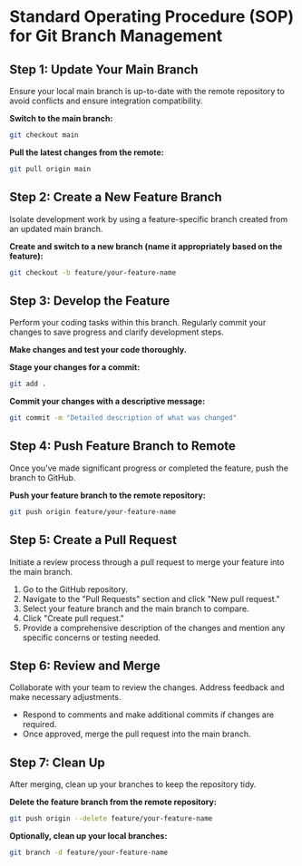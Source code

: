 
# Standard Operating Procedure (SOP) for Git Branch Management

## Step 1: Update Your Main Branch
Ensure your local main branch is up-to-date with the remote repository to avoid conflicts and ensure integration compatibility.

**Switch to the main branch:**
```bash
git checkout main
```

**Pull the latest changes from the remote:**
```bash
git pull origin main
```

## Step 2: Create a New Feature Branch
Isolate development work by using a feature-specific branch created from an updated main branch.

**Create and switch to a new branch (name it appropriately based on the feature):**
```bash
git checkout -b feature/your-feature-name
```

## Step 3: Develop the Feature
Perform your coding tasks within this branch. Regularly commit your changes to save progress and clarify development steps.

**Make changes and test your code thoroughly.**

**Stage your changes for a commit:**
```bash
git add .
```

**Commit your changes with a descriptive message:**
```bash
git commit -m "Detailed description of what was changed"
```

## Step 4: Push Feature Branch to Remote
Once you’ve made significant progress or completed the feature, push the branch to GitHub.

**Push your feature branch to the remote repository:**
```bash
git push origin feature/your-feature-name
```

## Step 5: Create a Pull Request
Initiate a review process through a pull request to merge your feature into the main branch.

1. Go to the GitHub repository.
2. Navigate to the "Pull Requests" section and click "New pull request."
3. Select your feature branch and the main branch to compare.
4. Click "Create pull request."
5. Provide a comprehensive description of the changes and mention any specific concerns or testing needed.

## Step 6: Review and Merge
Collaborate with your team to review the changes. Address feedback and make necessary adjustments.

- Respond to comments and make additional commits if changes are required.
- Once approved, merge the pull request into the main branch.

## Step 7: Clean Up
After merging, clean up your branches to keep the repository tidy.

**Delete the feature branch from the remote repository:**
```bash
git push origin --delete feature/your-feature-name
```

**Optionally, clean up your local branches:**
```bash
git branch -d feature/your-feature-name
```
